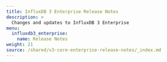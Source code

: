 ```yaml
---
title: InfluxDB 3 Enterprise Release Notes
description: >
  Changes and updates to InfluxDB 3 Enterprise
menu:
  influxdb3_enterprise:
    name: Release Notes
weight: 21
source: /shared/v3-core-enterprise-release-notes/_index.md
---
```


<!--
The content of this file is located at /shared/v3-core-enterprise-release-notes/_index.md
-->